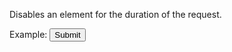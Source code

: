 Disables an element for the duration of the request.

Example:
<button data-loading-disable>Submit</button>
